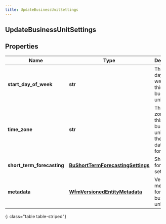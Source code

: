 ```yaml
---
title: UpdateBusinessUnitSettings
---
```

## UpdateBusinessUnitSettings

## Properties

|Name | Type | Description | Notes|
|------------ | ------------- | ------------- | -------------|
| **start_day_of_week** | **str** | The start day of week for this business unit | [optional] |
| **time_zone** | **str** | The time zone for this business unit, using the Olsen tz database format | [optional] |
| **short_term_forecasting** | [**BuShortTermForecastingSettings**](BuShortTermForecastingSettings.html) | Short term forecasting settings | [optional] |
| **metadata** | [**WfmVersionedEntityMetadata**](WfmVersionedEntityMetadata.html) | Version metadata for this business unit | |
{: class="table table-striped"}


